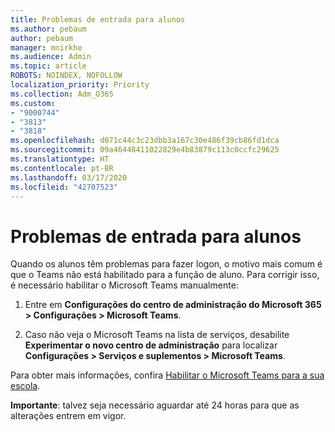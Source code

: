 ```yaml
---
title: Problemas de entrada para alunos
ms.author: pebaum
author: pebaum
manager: mnirkhe
ms.audience: Admin
ms.topic: article
ROBOTS: NOINDEX, NOFOLLOW
localization_priority: Priority
ms.collection: Adm_O365
ms.custom:
- "9000744"
- "3813"
- "3818"
ms.openlocfilehash: d071c44c3c23dbb3a167c30e486f39cb86fd1dca
ms.sourcegitcommit: 09a46448411022829e4b83879c113c0ccfc29625
ms.translationtype: HT
ms.contentlocale: pt-BR
ms.lasthandoff: 03/17/2020
ms.locfileid: "42707523"
---
```

# <a name="sign-in-issues-for-students"></a>Problemas de entrada para alunos

Quando os alunos têm problemas para fazer logon, o motivo mais comum é que o Teams não está habilitado para a função de aluno. Para corrigir isso, é necessário habilitar o Microsoft Teams manualmente:

1. Entre em **Configurações do centro de administração do Microsoft 365 > Configurações > Microsoft Teams**. 

2. Caso não veja o Microsoft Teams na lista de serviços, desabilite **Experimentar o novo centro de administração** para localizar **Configurações > Serviços e suplementos > Microsoft Teams**. 

Para obter mais informações, confira [Habilitar o Microsoft Teams para a sua escola](https://docs.microsoft.com/microsoft-365/education/intune-edu-trial/enable-microsoft-teams#enable-microsoft-teams-for-your-school-1). 

**Importante**: talvez seja necessário aguardar até 24 horas para que as alterações entrem em vigor.

 
